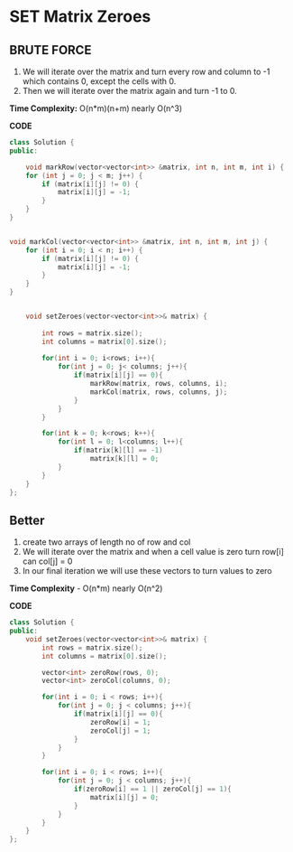 # SET Matrix Zeroes

## BRUTE FORCE 

1) We will iterate over the matrix and turn every row and column to -1 which contains 0, except the cells with 0.
2) Then we will iterate over the matrix again and turn -1 to 0.

**Time Complexity:** O(n*m)(n+m) nearly O(n^3)

**CODE**
```cpp
class Solution {
public:

    void markRow(vector<vector<int>> &matrix, int n, int m, int i) {
    for (int j = 0; j < m; j++) {
        if (matrix[i][j] != 0) {
            matrix[i][j] = -1;
        }
    }
}


void markCol(vector<vector<int>> &matrix, int n, int m, int j) {
    for (int i = 0; i < n; i++) {
        if (matrix[i][j] != 0) {
            matrix[i][j] = -1;
        }
    }
}


    void setZeroes(vector<vector<int>>& matrix) {
        
        int rows = matrix.size();
        int columns = matrix[0].size();
        
        for(int i = 0; i<rows; i++){
            for(int j = 0; j< columns; j++){
                if(matrix[i][j] == 0){
                    markRow(matrix, rows, columns, i);
                    markCol(matrix, rows, columns, j);
                }
            }
        }

        for(int k = 0; k<rows; k++){
            for(int l = 0; l<columns; l++){
                if(matrix[k][l] == -1)
                    matrix[k][l] = 0;
            }
        }
    }
};
```
## Better

1) create two arrays of length no of row and col
2) We will iterate over the matrix and when a cell value is zero turn row[i] can col[j] = 0
3) In our final iteration we will use these vectors to turn values to zero

**Time Complexity** - O(n*m) nearly O(n^2)

**CODE**
```cpp
class Solution {
public:
    void setZeroes(vector<vector<int>>& matrix) {
        int rows = matrix.size();
        int columns = matrix[0].size();

        vector<int> zeroRow(rows, 0);
        vector<int> zeroCol(columns, 0);

        for(int i = 0; i < rows; i++){
            for(int j = 0; j < columns; j++){
                if(matrix[i][j] == 0){
                    zeroRow[i] = 1;
                    zeroCol[j] = 1;
                }
            }
        }

        for(int i = 0; i < rows; i++){
            for(int j = 0; j < columns; j++){
                if(zeroRow[i] == 1 || zeroCol[j] == 1){
                    matrix[i][j] = 0;
                }
            }
        }
    }
};
```
